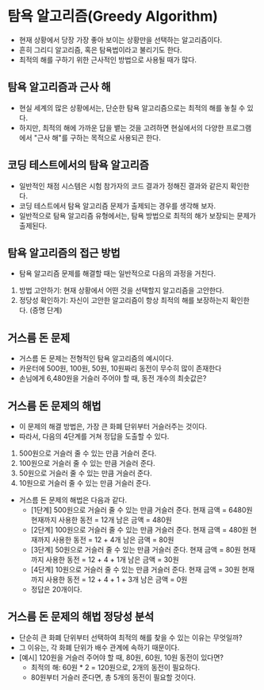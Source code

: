 # 탐욕 알고리즘(Greedy Algorithm)

- 현재 상황에서 당장 가장 좋아 보이는 상황만을 선택하는 알고리즘이다.
- 흔히 그리디 알고리즘, 혹은 탐욕법이라고 불리기도 한다.
- 최적의 해를 구하기 위한 근사적인 방법으로 사용될 때가 많다.

## 탐욕 알고리즘과 근사 해

- 현실 세계의 많은 상황에서는, 단순한 탐욕 알고리즘으로는 최적의 해를 놓칠 수 있다.
- 하지만, 최적의 해에 가까운 답을 뱉는 것을 고려하면 현실에서의 다양한 프로그램에서 "근사 해"를 구하는 목적으로 사용되곤 한다.

## 코딩 테스트에서의 탐욕 알고리즘

- 일반적인 채점 시스템은 시험 참가자의 코드 결과가 정해진 결과와 같은지 확인한다.
- 코딩 테스트에서 탐욕 알고리즘 문제가 출제되는 경우를 생각해 보자.
- 일반적으로 탐욕 알고리즘 유형에서는, 탐욕 방법으로 최적의 해가 보장되는 문제가 출제된다.

## 탐욕 알고리즘의 접근 방법

- 탐욕 알고리즘 문제를 해결할 때는 일반적으로 다음의 과정을 거친다.

1. 방법 고안하기: 현재 상황에서 어떤 것을 선택할지 알고리즘을 고안한다.
2. 정당성 확인하기: 자신이 고안한 알고리즘이 항상 최적의 해를 보장하는지 확인한다. (증명 단계)

## 거스름 돈 문제

- 거스름 돈 문제는 전형적인 탐욕 알고리즘의 예시이다.
- 카운터에 500원, 100원, 50원, 10원짜리 동전이 무수히 많이 존재한다
- 손님에게 6,480원을 거슬러 주어야 할 때, 동전 개수의 최솟값은?

## 거스름 돈 문제의 해법

- 이 문제의 해결 방법은, 가장 큰 화폐 단위부터 거슬러주는 것이다.
- 따라서, 다음의 4단계를 거쳐 정답을 도출할 수 있다.

1. 500원으로 거슬러 줄 수 있는 만큼 거슬러 준다.
2. 100원으로 거슬러 줄 수 있는 만큼 거슬러 준다.
3. 50원으로 거슬러 줄 수 있는 만큼 거슬러 준다.
4. 10원으로 거슬러 줄 수 있는 만큼 거슬러 준다.

- 거스름 돈 문제의 해법은 다음과 같다.
  - [1단계] 500원으로 거슬러 줄 수 있는 만큼 거슬러 준다.
    현재 금액 = 6480원
    현재까지 사용한 동전 = 12개
    남은 금액 = 480원
  - [2단계] 100원으로 거슬러 줄 수 있는 만큼 거슬러 준다.
    현재 금액 = 480원
    현재까지 사용한 동전 = 12 + 4개
    남은 금액 = 80원
  - [3단계] 50원으로 거슬러 줄 수 있는 만큼 거슬러 준다.
    현재 금액 = 80원
    현재까지 사용한 동전 = 12 + 4 + 1개
    남은 금액 = 30원
  - [4단계] 10원으로 거슬러 줄 수 있는 만큼 거슬러 준다.
    현재 금액 = 30원
    현재까지 사용한 동전 = 12 + 4 + 1 + 3개
    남은 금액 = 0원
  - 정답은 20개이다.

## 거스름 돈 문제의 해법 정당성 분석

- 단순히 큰 화폐 단위부터 선택하여 최적의 해를 찾을 수 있는 이유는 무엇일까?
- 그 이유는, 각 화폐 단위가 배수 관계에 속하기 때문이다.
- [예시] 120원을 거슬러 주어야 할 때, 80원, 60원, 10원 동전이 있다면?
  - 최적의 해: 60원 \* 2 = 120원으로, 2개의 동전이 필요하다.
  - 80원부터 거슬러 준다면, 총 5개의 동전이 필요할 것이다.

